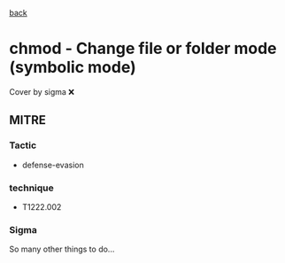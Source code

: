 [back](../index.md)
# chmod - Change file or folder mode (symbolic mode)
Cover by sigma :x: 

## MITRE
### Tactic
  - defense-evasion

### technique
  - T1222.002

### Sigma

 So many other things to do...